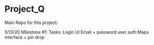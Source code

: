 # Project_Q
Main Repo for this project:

5/13/20
Milestone #1:
	Tasks:
		Login UI
		Email + password user auth
		Maps interface + pin drop

